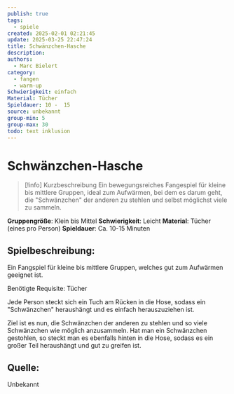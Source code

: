 ```yaml
---
publish: true
tags:
  - spiele
created: 2025-02-01 02:21:45
update: 2025-03-25 22:47:24
title: Schwänzchen-Hasche
description: 
authors:
  - Marc Bielert
category:
  - fangen
  - warm-up
Schwierigkeit: einfach
Material: Tücher
Spieldauer: 10 -  15
source: unbekannt
group-min: 5
group-max: 30
todo: text inklusion
---
```


# Schwänzchen-Hasche

> [!info] Kurzbeschreibung
> Ein bewegungsreiches Fangespiel für kleine bis mittlere Gruppen, ideal zum Aufwärmen, bei dem es darum geht, die "Schwänzchen" der anderen zu stehlen und selbst möglichst viele zu sammeln.

**Gruppengröße**: Klein bis Mittel
**Schwierigkeit**: Leicht
**Material**: Tücher (eines pro Person)
**Spieldauer**: Ca. 10-15 Minuten

## **Spielbeschreibung**:

Ein Fangspiel für kleine bis mittlere Gruppen, welches gut zum Aufwärmen geeignet ist.

Benötigte Requisite: Tücher

Jede Person steckt sich ein Tuch am Rücken in die Hose, sodass ein "Schwänzchen" heraushängt und es einfach herauszuziehen ist.

Ziel ist es nun, die Schwänzchen der anderen zu stehlen und so viele Schwänzchen wie möglich anzusammeln.
Hat man ein Schwänzchen gestohlen, so steckt man es ebenfalls hinten in die Hose, sodass es ein großer Teil heraushängt und gut zu greifen ist.

## **Quelle**:

Unbekannt
